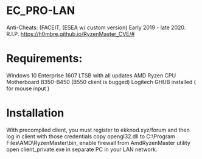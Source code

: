# EC_PRO-LAN
Anti-Cheats: (FACEIT, (ESEA w/ custom version)
Early 2019 - late 2020. R.I.P. https://h0mbre.github.io/RyzenMaster_CVE/#

# Requirements:
Windows 10 Enterprise 1607 LTSB with all updates
AMD Ryzen CPU
Motherboard B350-B450 (B550 client is bugged)
Logitech GHUB installed ( for mouse input )

# Installation
With precompiled client, you must register to ekknod.xyz/forum and then log in client with those credentials
copy opengl32.dll to C:\Program Files\AMD\RyzenMaster\bin, enable firewall from AmdRyzenMaster utility
open client_private.exe in separate PC in your LAN network.

